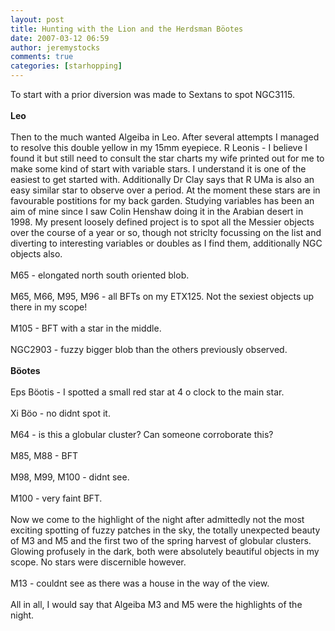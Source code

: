 ```yaml
---
layout: post
title: Hunting with the Lion and the Herdsman Böotes
date: 2007-03-12 06:59
author: jeremystocks
comments: true
categories: [starhopping]
---
```

To start with a prior diversion was made to Sextans to spot NGC3115.<br /><br /><strong>Leo</strong><br /><br />Then to the much wanted Algeiba in Leo. After several attempts I managed to resolve this double yellow in my 15mm eyepiece. R Leonis - I believe I found it but still need to consult the star charts my wife printed out for me to make some kind of start with variable stars. I understand it is one of the easiest to get started with. Additionally Dr Clay says that R UMa is also an easy similar star to observe over a period. At the moment these stars are in favourable postitions for my back garden. Studying variables has been an aim of mine since I saw Colin Henshaw doing it in the Arabian desert in 1998. My present loosely defined project is to spot all the Messier objects over the course of a year or so, though not striclty focussing on the list and diverting to interesting variables or doubles as I find them, additionally NGC objects also.<br /><br />M65 - elongated north south oriented blob.<br /><br />M65, M66, M95, M96 - all BFTs on my ETX125. Not the sexiest objects up there in my scope!<br /><br />M105 - BFT with a star in the middle.<br /><br />NGC2903 - fuzzy bigger blob than the others previously observed.<br /><br /><strong>Böotes</strong><br /><br />Eps Böotis - I spotted a small red star at 4 o clock to the main star.<br /><br />Xi Böo - no didnt spot it.<br /><br />M64 - is this a globular cluster? Can someone corroborate this?<br /><br />M85, M88 - BFT<br /><br />M98, M99, M100 - didnt see.<br /><br />M100 - very faint BFT.<br /><br />Now we come to the highlight of the night after admittedly not the most exciting spotting of fuzzy patches in the sky, the totally unexpected beauty of M3 and M5 and the first two of the spring harvest of globular clusters. Glowing profusely in the dark, both were absolutely beautiful objects in my scope. No stars were discernible however.<br /><br />M13 - couldnt see as there was a house in the way of the view.<br /><br />All in all, I would say that Algeiba M3 and M5 were the highlights of the night.
